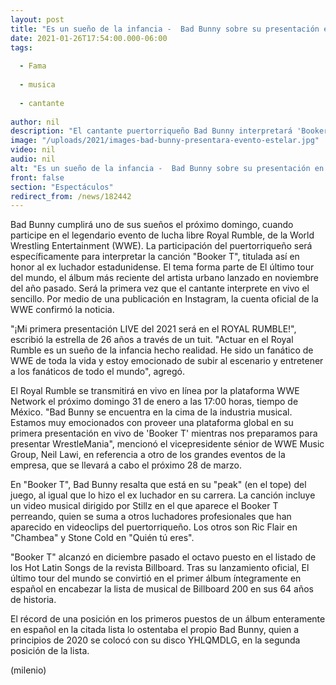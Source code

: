 ```yaml
---
layout: post
title: "Es un sueño de la infancia -  Bad Bunny sobre su presentación en evento estelar de la WWE"
date: 2021-01-26T17:54:00.000-06:00
tags:
  
  - Fama
  
  - musica
  
  - cantante
  
author: nil
description: "El cantante puertorriqueño Bad Bunny interpretará 'Booker T' en Royal Rumble 2021, uno de los eventos más importantes de la WWE. "
image: "/uploads/2021/images-bad-bunny-presentara-evento-estelar.jpg"
video: nil
audio: nil
alt: "Es un sueño de la infancia -  Bad Bunny sobre su presentación en evento estelar de la WWE"
front: false
section: "Espectáculos"
redirect_from: /news/182442
---
```


Bad Bunny cumplirá uno de sus sueños el próximo domingo, cuando participe en el legendario evento de lucha libre Royal Rumble, de la World Wrestling Entertainment (WWE). La participación del puertorriqueño será específicamente para interpretar la canción "Booker T", titulada así en honor al ex luchador estadunidense. El tema forma parte de El último tour del mundo, el álbum más reciente del artista urbano lanzado en noviembre del año pasado. Será la primera vez que el cantante interprete en vivo el sencillo. Por medio de una publicación en Instagram, la cuenta oficial de la WWE confirmó la noticia.

"¡Mi primera presentación LIVE del 2021 será en el ROYAL RUMBLE!", escribió la estrella de 26 años a través de un tuit. "Actuar en el Royal Rumble es un sueño de la infancia hecho realidad. He sido un fanático de WWE de toda la vida y estoy emocionado de subir al escenario y entretener a los fanáticos de todo el mundo", agregó. 

El Royal Rumble se transmitirá en vivo en línea por la plataforma WWE Network el próximo domingo 31 de enero a las 17:00 horas, tiempo de México. 
"Bad Bunny se encuentra en la cima de la industria musical. Estamos muy emocionados con proveer una plataforma global en su primera presentación en vivo de 'Booker T' mientras nos preparamos para presentar WrestleMania", mencionó el vicepresidente sénior de WWE Music Group, Neil Lawi, en referencia a otro de los grandes eventos de la empresa, que se llevará a cabo el próximo 28 de marzo. 

En "Booker T", Bad Bunny resalta que está en su "peak" (en el tope) del juego, al igual que lo hizo el ex luchador en su carrera. La canción incluye un video musical dirigido por Stillz en el que aparece el Booker T perreando, quien se suma a otros luchadores profesionales que han aparecido en videoclips del puertorriqueño. Los otros son Ric Flair en "Chambea" y Stone Cold en "Quién tú eres". 

"Booker T" alcanzó en diciembre pasado el octavo puesto en el listado de los Hot Latin Songs de la revista Billboard. Tras su lanzamiento oficial, El último tour del mundo se convirtió en el primer álbum íntegramente en español en encabezar la lista de musical de Billboard 200 en sus 64 años de historia. 

El récord de una posición en los primeros puestos de un álbum enteramente en español en la citada lista lo ostentaba el propio Bad Bunny, quien a principios de 2020 se colocó con su disco YHLQMDLG, en la segunda posición de la lista. 

(milenio)